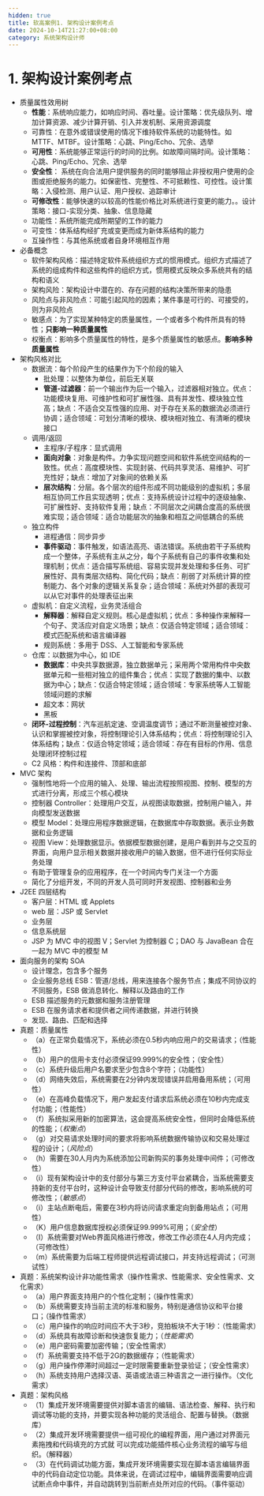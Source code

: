 ```yaml
---
hidden: true
title: 软高案例1. 架构设计案例考点
date: 2024-10-14T21:27:00+08:00
category: 系统架构设计师
---
```

# 1. 架构设计案例考点

- 质量属性效用树
  - **性能**：系统响应能力，如响应时间、吞吐量。设计策略：优先级队列、增加计算资源、减少计算开销、引入并发机制、采用资源调度
  - 可靠性：在意外或错误使用的情况下维持软件系统的功能特性。如 MTTF、MTBF。设计策略：心跳、Ping/Echo、冗余、选举
  - **可用性**：系统能够正常运行的时间的比例。如故障间隔时间。设计策略：心跳、Ping/Echo、冗余、选举
  - **安全性**： 系统在向合法用户提供服务的同时能够阻止非授权用户使用的企图或拒绝服务的能力。如保密性、完整性、不可抵赖性、可控性。设计策略：入侵检测、用户认证、用户授权、追踪审计
  - **可修改性**：能够快速的以较高的性能价格比对系统进行变更的能力。。设计策略：接口-实现分类、抽象、信息隐藏
  - 功能性：系统所能完成所期望的工作的能力
  - 可变性：体系结构经扩充或变更而成为新体系结构的能力
  - 互操作性：与其他系统或者自身环境相互作用
- 必备概念
  - 软件架构风格：描述特定软件系统组织方式的惯用模式。组织方式描述了系统的组成构件和这些构件的组织方式，惯用模式反映众多系统共有的结构和语义
  - 架构风险：架构设计中潜在的、存在问题的结构决策所带来的隐患
  - 风险点与非风险点：可能引起风险的因素；某件事是可行的、可接受的，则为非风险点
  - 敏感点：为了实现某种特定的质量属性，一个或者多个构件所具有的特性；**只影响一种质量属性**
  - 权衡点：影响多个质量属性的特性，是多个质量属性的敏感点。**影响多种质量属性**
- 架构风格对比
  - 数据流：每个阶段产生的结果作为下个阶段的输入
    - 批处理：以整体为单位，前后无关联
    - **管道-过滤器**：前一个输出作为后一个输入，过滤器相对独立。优点：功能模块复用、可维护性和可扩展性强、具有并发性、模块独立性高；缺点：不适合交互性强的应用、对于存在关系的数据流必须进行协调；适合领域：可划分清晰的模块、模块相对独立、有清晰的模块接口
  - 调用/返回
    - 主程序/子程序：显式调用
    - **面向对象**：对象是构件。力争实现问题空间和软件系统空间结构的一致性。优点：高度模块性、实现封装、代码共享灵活、易维护、可扩充性好；缺点：增加了对象间的依赖关系
    - **层次结构**：分层。各个层次的组件形成不同功能级别的虚拟机；多层相互协同工作且实现透明；优点：支持系统设计过程中的逐级抽象、可扩展性好、支持软件复用；缺点：不同层次之间耦合度高的系统很难实现；适合领域：适合功能层次的抽象和相互之间低耦合的系统
  - 独立构件
    - 进程通信：同步异步
    - **事件驱动**：事件触发，如语法高亮、语法错误。系统由若干子系统构成一个整体，子系统有主从之分，每个子系统有自己的事件收集和处理机制；优点：适合描写系统组、容易实现并发处理和多任务、可扩展性好、具有类层次结构、简化代码；缺点：削弱了对系统计算的控制能力、各个对象的逻辑关系复杂；适合领域：系统对外部的表现可以从它对事件的处理表征出来
  - 虚拟机：自定义流程，业务灵活组合
    - **解释器**：解释自定义规则。核心是虚拟机；优点：多种操作来解释一个句子、灵活应对自定义场景；缺点：仅适合特定领域；适合领域：模式匹配系统和语言编译器
    - 规则系统：多用于 DSS、人工智能和专家系统
  - 仓库：以数据为中心，如 IDE
    - **数据库**：中央共享数据源，独立数据单元；采用两个常用构件中央数据单元和一些相对独立的组件集合；优点：实现了数据的集中、以数据为中心；缺点：仅适合特定领域；适合领域：专家系统等人工智能领域问题的求解
    - 超文本：网状
    - 黑板
  - **闭环-过程控制**：汽车巡航定速、空调温度调节；通过不断测量被控对象、认识和掌握被控对象，将控制理论引入体系结构；优点：将控制理论引入体系结构；缺点：仅适合特定领域；适合领域：存在有目标的作用、信息处理闭环控制过程
  - C2 风格：构件和连接件、顶部和底部
- MVC 架构
  - 强制性地将一个应用的输入、处理、输出流程按照视图、控制、模型的方式进行分离，形成三个核心模块
  - 控制器 Controller：处理用户交互，从视图读取数据，控制用户输入，并向模型发送数据
  - 模型 Model：处理应用程序数据逻辑，在数据库中存取数据。表示业务数据和业务逻辑
  - 视图 View：处理数据显示。依据模型数据创建，是用户看到并与之交互的界面，向用户显示相关数据并接收用户的输入数据，但不进行任何实际业务处理
  - 有助于管理复杂的应用程序，在一个时间内专门关注一个方面
  - 简化了分组开发，不同的开发人员可同时开发视图、控制器和业务
- J2EE 四层结构
  - 客户层：HTML 或 Applets
  - web 层：JSP 或 Servlet
  - 业务层
  - 信息系统层
  - JSP 为 MVC 中的视图 V；Servlet 为控制器 C；DAO 与 JavaBean 合在一起为 MVC 中的模型 M
- 面向服务的架构 SOA
  - 设计理念，包含多个服务
  - 企业服务总线 ESB：管道/总线，用来连接各个服务节点；集成不同协议的不同服务，ESB 做消息转化、解释以及路由的工作
  - ESB 描述服务的元数据和服务注册管理
  - ESB 在服务请求者和提供者之间传递数据，并进行转换
  - 发现、路由、匹配和选择
- 真题：质量属性
  - （a）在正常负载情况下，系统必须在0.5秒内响应用户的交易请求；（性能性）
  - （b）用户的信用卡支付必须保证99.999%的安全性；（安全性）
  - （c）系统升级后用户名要求至少包含8个字符；（功能性）
  - （d）网络失效后，系统需要在2分钟内发现错误并启用备用系统；（可用性）
  - （e）在高峰负载情况下，用户发起支付请求后系统必须在10秒内完成支付功能；（性能性）
  - （f）系统拟采用新的加密算法，这会提高系统安全性，但同时会降低系统的性能；（*权衡点*）
  - （g）对交易请求处理时间的要求将影响系统数据传输协议和交易处理过程的设计；（*风险点*）
  - （h）需要在30人月内为系统添加公司新购买的事务处理中间件；（可修改性）
  - （i）现有架构设计中的支付部分与第三方支付平台紧耦合，当系统需要支持新的支付平台时，这种设计会导致支付部分代码的修改，影响系统的可修改性；（*敏感点*）
  - （i）主站点断电后，需要在3秒内将访问请求重定向到备用站点；（可用性）
  - （K）用户信息数据库授权必须保证99.999%可用；（*安全性*）
  - （I）系统需要对Web界面风格进行修改，修改工作必须在4人月内完成；（可修改性）
  - （m）系统需要为后端工程师提供远程调试接口，并支持远程调试；（可测试性）
- 真题：系统架构设计非功能性需求（操作性需求、性能需求、安全性需求、文化需求）
  - （a）用户界面支持用户的个性化定制；（操作性需求）
  - （b）系统需要支持当前主流的标准和服务，特别是通信协议和平台接口；（操作性需求）
  - （c）用户操作的响应时间应不大于3秒，竞拍板块不大于1秒：（性能需求）
  - （d）系统具有故障诊断和快速恢复能力；（*性能需求*）
  - （e）用户密码需要加密传输；（安全性需求）
  - （f）系统需要支持不低于2G的数据缓存；（性能需求）
  - （g）用户操作停滞时间超过一定时限需要重新登录验证；（安全性需求）
  - （h）系统支持用户选择汉语、英语或法语三种语言之一进行操作。（文化需求）
- 真题：架构风格
  - （1）集成开发环境需要提供对脚本语言的编辑、语法检查、解释、执行和调试等功能的支持，并要实现各种功能的灵活组合、配置与替换。（数据库）
  - （2）集成开发环境需要提供一组可视化的编程界面，用户通过对界面元素拖拽和代码填充的方式就 可以完成功能插件核心业务流程的编写与组织。（解释器）
  - （3）在代码调试功能方面，集成开发环境需要实现在脚本语言编辑界面中的代码自动定位功能。具体来说，在调试过程中，编辑界面需要响应调试断点命中事件，并自动跳转到当前断点处所对应的代码。（事件驱动）
